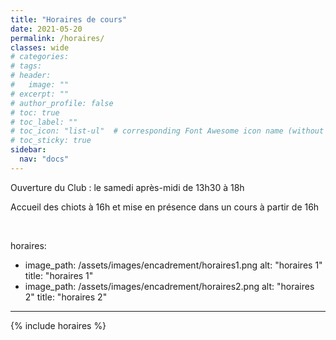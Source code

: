 ```yaml
---
title: "Horaires de cours"
date: 2021-05-20
permalink: /horaires/
classes: wide
# categories: 
# tags: 
# header:
#   image: ""
# excerpt: ""
# author_profile: false
# toc: true
# toc_label: ""
# toc_icon: "list-ul"  # corresponding Font Awesome icon name (without fa prefix)
# toc_sticky: true
sidebar:
  nav: "docs"
---
```


<div class="notice" markdown="1">

Ouverture du Club : le samedi après-midi de 13h30 à 18h

</div>

Accueil des chiots à 16h et mise en présence dans un cours à partir de 16h

<br>

horaires:
  - image_path: /assets/images/encadrement/horaires1.png
    alt: "horaires 1"
    title: "horaires 1"
  - image_path: /assets/images/encadrement/horaires2.png
    alt: "horaires 2"
    title: "horaires 2"

---

{% include horaires %}
